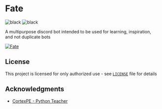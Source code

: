 # Fate
![black](https://img.shields.io/badge/code%20style-black-black?style=flat-square) ![black](https://img.shields.io/badge/version-1.0.0-brightgreen?style=flat-square)

A multipurpose discord bot intended to be used for learning, inspiration, and not duplicate bots

<a href="https://top.gg/bot/506735111543193601">
    <img src="https://top.gg/api/widget/506735111543193601.svg" alt="Fate" />
</a>

## License
This project is licensed for only authorized use - see [`LICENSE`](https://github.com/FrequencyX4/Fate/blob/master/LICENSE) file for details
## Acknowledgments
- [CortexPE - Python Teacher](https://github.com/CortexPE)
